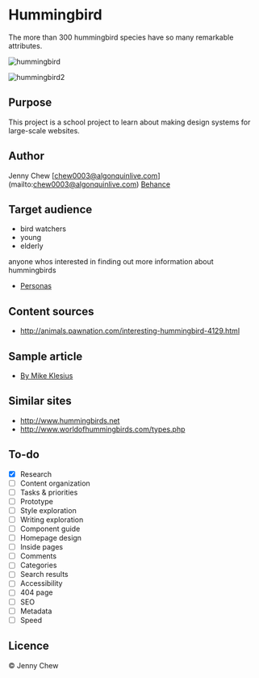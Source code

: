 # Hummingbird

The more than 300 hummingbird species have so many remarkable attributes.

![hummingbird](http://upload.wikimedia.org/wikipedia/commons/1/16/Archilochus-alexandri-002-edit.jpg)

![hummingbird2](http://upload.wikimedia.org/wikipedia/commons/2/2a/Hummingbird.jpg)


## Purpose

This project is a school project to learn about making design systems for large-scale websites.

## Author

Jenny Chew
[chew0003@algonquinlive.com]
(mailto:chew0003@algonquinlive.com)	
[Behance](http://www.behance.net/jennychew)

## Target audience
- bird watchers
- young
- elderly

anyone whos interested in finding out more information about hummingbirds

- [Personas](Personas.md)


## Content sources
-  http://animals.pawnation.com/interesting-hummingbird-4129.html

## Sample article 
- [By Mike Klesius](http://ngm.nationalgeographic.com/2007/01/hummingbirds/klesius-text)

## Similar sites

- http://www.hummingbirds.net
- http://www.worldofhummingbirds.com/types.php


## To-do

- [x] Research
- [ ] Content organization
- [ ] Tasks & priorities
- [ ] Prototype
- [ ] Style exploration
- [ ] Writing exploration
- [ ] Component guide
- [ ] Homepage design
- [ ] Inside pages
- [ ] Comments
- [ ] Categories
- [ ] Search results
- [ ] Accessibility
- [ ] 404 page
- [ ] SEO
- [ ] Metadata
- [ ] Speed

## Licence

© Jenny Chew

